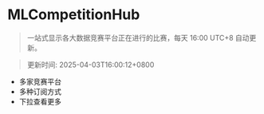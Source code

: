 # MLCompetitionHub

> 一站式显示各大数据竞赛平台正在进行的比赛，每天 16:00 UTC+8 自动更新。
  
> 更新时间: 2025-04-03T16:00:12+0800 

* 多家竞赛平台
* 多种订阅方式
* 下拉查看更多